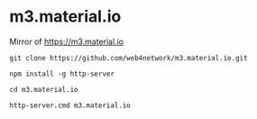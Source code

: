 # m3.material.io
Mirror of https://m3.material.io


```
git clone https://github.com/web4network/m3.material.io.git

npm install -g http-server

cd m3.material.io

http-server.cmd m3.material.io

```
